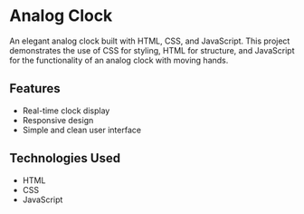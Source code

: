 # Analog Clock

An elegant analog clock built with HTML, CSS, and JavaScript. This project demonstrates the use of CSS for styling, HTML for structure, and JavaScript for the functionality of an analog clock with moving hands.

## Features
- Real-time clock display
- Responsive design
- Simple and clean user interface

## Technologies Used
- HTML
- CSS
- JavaScript
